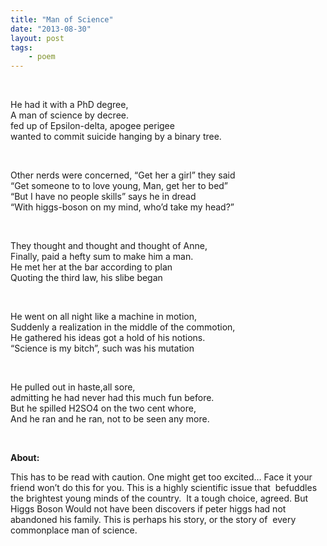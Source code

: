 ```yaml
---
title: "Man of Science"
date: "2013-08-30"
layout: post
tags: 
    - poem
---
```


 

He had it with a PhD degree,  
A man of science by decree.  
fed up of Epsilon-delta, apogee perigee  
wanted to commit suicide hanging by a binary tree.  

 

Other nerds were concerned, “Get her a girl” they said  
“Get someone to to love young, Man, get her to bed”  
“But I have no people skills” says he in dread  
“With higgs-boson on my mind, who’d take my head?”  

 

They thought and thought and thought of Anne,  
Finally, paid a hefty sum to make him a man.  
He met her at the bar according to plan  
Quoting the third law, his slibe began  

 

He went on all night like a machine in motion,  
Suddenly a realization in the middle of the commotion,  
He gathered his ideas got a hold of his notions.  
“Science is my bitch”, such was his mutation  

 

He pulled out in haste,all sore,  
admitting he had never had this much fun before.  
But he spilled H2SO4 on the two cent whore,  
And he ran and he ran, not to be seen any more.  

 

**About:**

This has to be read with caution. One might get too excited… Face it your friend won’t do this for you. This is a highly scientific issue that  befuddles the brightest young minds of the country.  It a tough choice, agreed. But Higgs Boson Would not have been discovers if peter higgs had not abandoned his family. This is perhaps his story, or the story of  every commonplace man of science.
